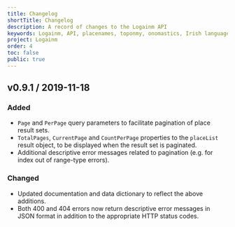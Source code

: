 ```yaml
---
title: Changelog
shortTitle: Changelog
description: A record of changes to the Logainm API
keywords: Logainm, API, placenames, toponmy, onomastics, Irish language, Fiontar & Scoil na Gaeilge, DCU
project: Logainm
order: 4
toc: false
public: true
---
```


## **v0.9.1** / 2019-11-18

### Added

- `Page` and `PerPage` query parameters to facilitate pagination of place result sets.
- `TotalPages`, `CurrentPage` and `CountPerPage` properties to the `placeList` result object, to be displayed when the result set is paginated.
- Additional descriptive error messages related to pagination (e.g. for index out of range-type errors).

### Changed

- Updated documentation and data dictionary to reflect the above additions.
- Both 400 and 404 errors now return descriptive error messages in JSON format in addition to the appropriate HTTP status codes.